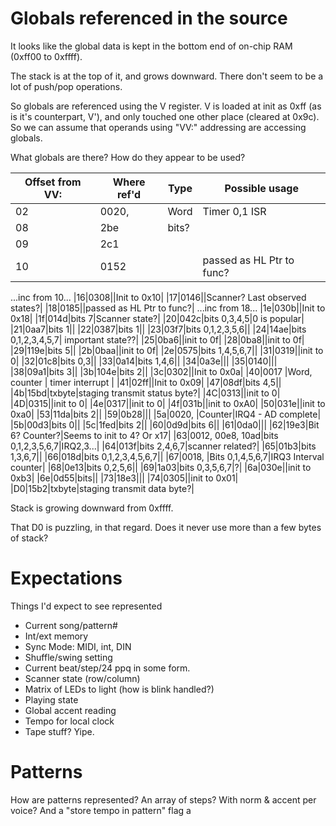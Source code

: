 # Globals referenced in the source

It looks like the global data is kept in the bottom end of on-chip RAM (0xff00 to 0xffff).

The stack is at the top of it, and grows downward.  There don't seem to be a lot of push/pop operations.

So globals are referenced using the V register.  V is loaded at init as 0xff (as is it's counterpart, V'), and only touched one other place (cleared at 0x9c).  So we can assume that operands using "VV:" addressing are accessing globals.

What globals are there?  How do they appear to be used?

|Offset from VV:|Where ref'd|Type|Possible usage|
|-|-|-|-|
|02|0020, |Word|Timer 0,1 ISR|
|08|2be|bits?||
|09|2c1|||
|10|0152||passed as HL Ptr to func?|
...inc from 10...
|16|0308||Init to 0x10|
|17|0146||Scanner? Last observed states?|
|18|0185||passed as HL Ptr to func?|
...inc from 18...
|1e|030b||Init to 0x18|
|1f|014d|bits 7|Scanner state?|
|20|042c|bits 0,3,4,5|0 is popular|
|21|0aa7|bits 1||
|22|0387|bits 1||
|23|03f7|bits 0,1,2,3,5,6||
|24|14ae|bits 0,1,2,3,4,5,7| important state??|
|25|0ba6||init to 0f|
|28|0ba8||init to 0f|
|29|119e|bits 5||
|2b|0baa||init to 0f|
|2e|0575|bits 1,4,5,6,7||
|31|0319||init to 0|
|32|01c8|bits 0,3||
|33|0a14|bits 1,4,6||
|34|0a3e|||
|35|0140|||
|38|09a1|bits 3||
|3b|104e|bits 2||
|3c|0302||Init to 0x0a|
|40|0017 |Word, counter | timer interrupt |
|41|02ff||Init to 0x09|
|47|08df|bits 4,5||
|4b|15bd|txbyte|staging transmit status byte?|
|4C|0313||init to 0|
|4D|0315||init to 0|
|4e|0317||init to 0|
|4f|031b||init to 0xA0|
|50|031e||init to 0xa0|
|53|11da|bits 2||
|59|0b28|||
|5a|0020, |Counter|IRQ4 - AD complete|
|5b|00d3|bits 0||
|5c|1fed|bits 2||
|60|0d9d|bits 6||
|61|0da0|||
|62|19e3|Bit 6? Counter?|Seems to init to 4?  Or x17|
|63|0012, 00e8, 10ad|bits 0,1,2,3,5,6,7|IRQ2,3...|
|64|013f|bits 2,4,6,7|scanner related?|
|65|01b3|bits 1,3,6,7||
|66|018d|bits 0,1,2,3,4,5,6,7||
|67|0018, |Bits 0,1,4,5,6,7|IRQ3 Interval counter|
|68|0e13|bits 0,2,5,6||
|69|1a03|bits 0,3,5,6,7|?|
|6a|030e||init to 0xb3|
|6e|0d55|bits||
|73|18e3|||
|74|0305||init to 0x01|
|D0|15b2|txbyte|staging transmit data byte?|

Stack is growing downward from 0xffff.

That D0 is puzzling, in that regard.  Does it never use more than a few bytes of stack?


# Expectations

Things I'd expect to see represented

* Current song/pattern#
* Int/ext memory
* Sync Mode: MIDI, int, DIN
* Shuffle/swing setting
* Current beat/step/24 ppq in some form.
* Scanner state (row/column)
* Matrix of LEDs to light (how is blink handled?)
* Playing state
* Global accent reading
* Tempo for local clock
* Tape stuff?  Yipe.

# Patterns

How are patterns represented?
An array of steps?
With norm & accent per voice?
And a "store tempo in pattern" flag
a
